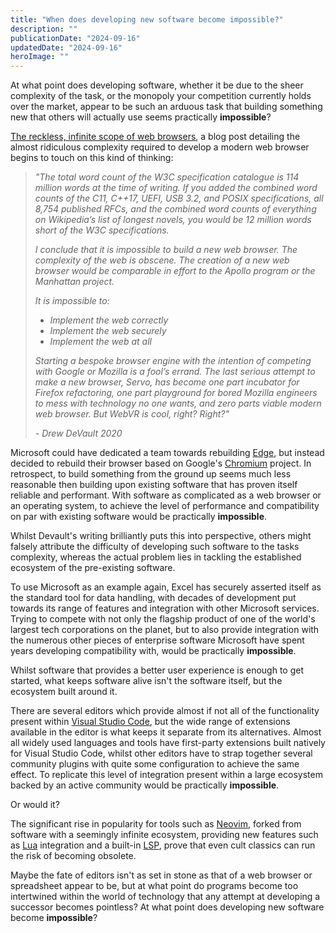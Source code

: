 ```yaml
---
title: "When does developing new software become impossible?"
description: ""
publicationDate: "2024-09-16"
updatedDate: "2024-09-16"
heroImage: ""
---
```


At what point does developing software, whether it be due to the sheer complexity of the task, or the monopoly your competition currently holds over the market, appear to be such an arduous task that building something new that others will actually use seems practically **impossible**?

[The reckless, infinite scope of web browsers](https://drewdevault.com/2020/03/18/Reckless-limitless-scope.html), a blog post detailing the almost ridiculous complexity required to develop a modern web browser begins to touch on this kind of thinking:

<em><blockquote>
"The total word count of the W3C specification catalogue is 114 million words at the time of writing. If you added the combined word counts of the C11, C++17, UEFI, USB 3.2, and POSIX specifications, all 8,754 published RFCs, and the combined word counts of everything on Wikipedia’s list of longest novels, you would be 12 million words short of the W3C specifications.

I conclude that it is impossible to build a new web browser. The complexity of the web is obscene. The creation of a new web browser would be comparable in effort to the Apollo program or the Manhattan project.

It is impossible to:
- Implement the web correctly
- Implement the web securely
- Implement the web at all

Starting a bespoke browser engine with the intention of competing with Google or Mozilla is a fool’s errand. The last serious attempt to make a new browser, Servo, has become one part incubator for Firefox refactoring, one part playground for bored Mozilla engineers to mess with technology no one wants, and zero parts viable modern web browser. But WebVR is cool, right? Right?"

\- Drew DeVault 2020
</blockquote></em>

Microsoft could have dedicated a team towards rebuilding [Edge](https://en.wikipedia.org/wiki/Microsoft_Edge), but instead decided to rebuild their browser based on Google's [Chromium](https://www.chromium.org/Home/) project. In retrospect, to build something from the ground up seems much less reasonable then building upon existing software that has proven itself reliable and performant. With software as complicated as a web browser or an operating system, to achieve the level of performance and compatibility on par with existing software would be practically **impossible**.

Whilst Devault's writing brilliantly puts this into perspective, others might falsely attribute the difficulty of developing such software to the tasks complexity, whereas the actual problem lies in tackling the established ecosystem of the pre-existing software.

To use Microsoft as an example again, Excel has securely asserted itself as the standard tool for data handling, with decades of development put towards its range of features and integration with other Microsoft services. Trying to compete with not only the flagship product of one of the world's largest tech corporations on the planet, but to also provide integration with the numerous other pieces of enterprise software Microsoft have spent years developing compatibility with, would be practically **impossible**.

Whilst software that provides a better user experience is enough to get started, what keeps software alive isn't the software itself, but the ecosystem built around it.

There are several editors which provide almost if not all of the functionality present within [Visual Studio Code](https://en.wikipedia.org/wiki/Visual_Studio_Code), but the wide range of extensions available in the editor is what keeps it separate from its alternatives. Almost all widely used languages and tools have first-party extensions built natively for Visual Studio Code, whilst other editors have to strap together several community plugins with quite some configuration to achieve the same effect. To replicate this level of integration present within a large ecosystem backed by an active community would be practically **impossible**.

Or would it?

The significant rise in popularity for tools such as [Neovim](https://neovim.io/), forked from software with a seemingly infinite ecosystem, providing new features such as [Lua](https://www.lua.org/) integration and a built-in [LSP](https://neovim.io/doc/user/lsp.html), prove that even cult classics can run the risk of becoming obsolete.

Maybe the fate of editors isn't as set in stone as that of a web browser or spreadsheet appear to be, but at what point do programs become too intertwined within the world of technology that any attempt at developing a successor becomes pointless? At what point does developing new software become **impossible**?
